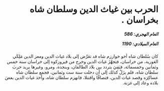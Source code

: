 <h1 dir="rtl">الحرب بين غياث الدين وسلطان شاه بخراسان .</h1>

<h5 dir="rtl">العام الهجري:  586

العام الميلادي: 1190

</h5>

<p dir="rtl">كان سُلطان شاه أخو خوارزم شاه قد تعَرَّض إلى بلاد غياث الدين ومعز الدين مَلِكَي الغورية، من خراسان، فتجهَّزَ غياث الدين وخرج من فيروزكوه إلى خراسان سنة خمس وثمانين وخمسمائة، فبَقِيَ يتردد بين بلاد الطالقان، وبنجدة، ومرو، وغيرها يريد حربَ سلطان شاه، فلم يزَلْ كذلك إلى أن دخلت سنة ست وثمانين، فجمع سلطان شاه عساكِرَه وقصد غياث الدين، فتصافَّا واقتتلا، فانهزم سلطان شاه، وأخذ غياث الدين بعضَ بلاده وعاد إلى غزنة.</p></br>
